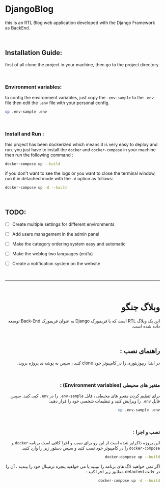 <!-- English -->


# DjangoBlog
this is an RTL Blog web application developed with the Django Framework as BackEnd.

<br>
 
## Installation Guide:  
first of all clone the project in your machine, then go to the project directory.  

<br>

### Environment variables:
to config the environment variables, just copy the `.env-sample` to the `.env` file
then edit the `.env` file with your personal config.
```bash
cp .env-sample .env
``` 

<br>

### Install and Run :
this project has been dockerized which means it is very easy to deploy and run. you just have to install the `docker` and `docker-compose` in your machine then run the following command :
```bash
docker-compose up --build
```

if you don't want to see the logs or you want to close the terminal window, run it in detached mode with the `-d` option as follows:
```bash
docker-compose up -d --build
```

<br>

## TODO:
 - [ ] Create multiple settings for different environments
 - [ ] Add users management in the admin panel
 - [ ] Make the category ordering system easy and automatic
 - [ ] Make the weblog two languages (en/fa)
 - [ ] Create a notification system on the website


<!-- Divider-->
<br><hr><br>

<!-- Persian -->
<div dir="rtl" style="text-align:right; decoration:rtl;">
	
# وبلاگ جنگو
این یک وبلاگ RTL است که با فریمورک Django به عنوان فریمورک Back-End توسعه داده شده است.

<br>
	
## راهنمای نصب :  
در ابتدا ریپوزیتوری را در کامپیوتر خود clone کنید ، سپس به پوشه ی پروژه بروید.  

<br>

### متغیر های محیطی (Environment variables) :
برای تنظیم کردن متغیر های محیطی ، فایل `env-sample.` را در `env.` کپی کنید.
سپس فایل `env.` را ویرایش کنید و تنظیمات شخصی خود را قرار دهید.
```bash
cp .env-sample .env
``` 

<br>

### نصب و اجرا :
این پروژه داکرایز شده است از این رو برای نصب و اجرا کافی است برنامه `docker` ‍‍و `docker-compose` را در کامپیوتر خود نصب کنید و سپس دستور زیر را وارد کنید.
```bash
docker-compose up --build
```
اگر نمی خواهید لاگ های برنامه را ببینید یا می خواهید پنجره ترمینال خود را ببندید ، آن را در حالت detached مطابق زیر اجرا کنید :
```bash
docker-compose up -d --build
```


</div>



	


